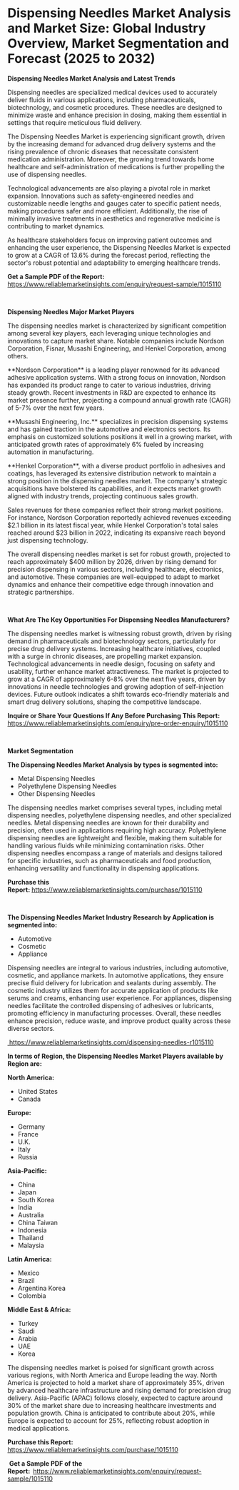 <p><h1>Dispensing Needles Market Analysis and Market Size: Global Industry Overview, Market Segmentation and Forecast (2025 to 2032)</h1></p><p><strong>Dispensing Needles Market Analysis and Latest Trends</strong></p>
<p><p>Dispensing needles are specialized medical devices used to accurately deliver fluids in various applications, including pharmaceuticals, biotechnology, and cosmetic procedures. These needles are designed to minimize waste and enhance precision in dosing, making them essential in settings that require meticulous fluid delivery. </p><p>The Dispensing Needles Market is experiencing significant growth, driven by the increasing demand for advanced drug delivery systems and the rising prevalence of chronic diseases that necessitate consistent medication administration. Moreover, the growing trend towards home healthcare and self-administration of medications is further propelling the use of dispensing needles. </p><p>Technological advancements are also playing a pivotal role in market expansion. Innovations such as safety-engineered needles and customizable needle lengths and gauges cater to specific patient needs, making procedures safer and more efficient. Additionally, the rise of minimally invasive treatments in aesthetics and regenerative medicine is contributing to market dynamics.</p><p>As healthcare stakeholders focus on improving patient outcomes and enhancing the user experience, the Dispensing Needles Market is expected to grow at a CAGR of 13.6% during the forecast period, reflecting the sector's robust potential and adaptability to emerging healthcare trends.</p></p>
<p><strong>Get a Sample PDF of the Report:&nbsp;</strong> <a href="https://www.reliablemarketinsights.com/enquiry/request-sample/1015110?utm_campaign=2624&utm_medium=2&utm_source=Github&utm_content=ia&utm_term=17042025&utm_id=dispensing-needles">https://www.reliablemarketinsights.com/enquiry/request-sample/1015110</a></p>
<p>&nbsp;</p>
<p><strong>Dispensing Needles Major Market Players</strong></p>
<p><p>The dispensing needles market is characterized by significant competition among several key players, each leveraging unique technologies and innovations to capture market share. Notable companies include Nordson Corporation, Fisnar, Musashi Engineering, and Henkel Corporation, among others.</p><p>**Nordson Corporation** is a leading player renowned for its advanced adhesive application systems. With a strong focus on innovation, Nordson has expanded its product range to cater to various industries, driving steady growth. Recent investments in R&D are expected to enhance its market presence further, projecting a compound annual growth rate (CAGR) of 5-7% over the next few years.</p><p>**Musashi Engineering, Inc.** specializes in precision dispensing systems and has gained traction in the automotive and electronics sectors. Its emphasis on customized solutions positions it well in a growing market, with anticipated growth rates of approximately 6% fueled by increasing automation in manufacturing.</p><p>**Henkel Corporation**, with a diverse product portfolio in adhesives and coatings, has leveraged its extensive distribution network to maintain a strong position in the dispensing needles market. The company's strategic acquisitions have bolstered its capabilities, and it expects market growth aligned with industry trends, projecting continuous sales growth.</p><p>Sales revenues for these companies reflect their strong market positions. For instance, Nordson Corporation reportedly achieved revenues exceeding $2.1 billion in its latest fiscal year, while Henkel Corporation's total sales reached around $23 billion in 2022, indicating its expansive reach beyond just dispensing technology.</p><p>The overall dispensing needles market is set for robust growth, projected to reach approximately $400 million by 2026, driven by rising demand for precision dispensing in various sectors, including healthcare, electronics, and automotive. These companies are well-equipped to adapt to market dynamics and enhance their competitive edge through innovation and strategic partnerships.</p></p>
<p>&nbsp;</p>
<p><strong>What Are The Key Opportunities For Dispensing Needles Manufacturers?</strong></p>
<p><p>The dispensing needles market is witnessing robust growth, driven by rising demand in pharmaceuticals and biotechnology sectors, particularly for precise drug delivery systems. Increasing healthcare initiatives, coupled with a surge in chronic diseases, are propelling market expansion. Technological advancements in needle design, focusing on safety and usability, further enhance market attractiveness. The market is projected to grow at a CAGR of approximately 6-8% over the next five years, driven by innovations in needle technologies and growing adoption of self-injection devices. Future outlook indicates a shift towards eco-friendly materials and smart drug delivery solutions, shaping the competitive landscape.</p></p>
<p><strong>Inquire or Share Your Questions If Any Before Purchasing This Report:</strong> <a href="https://www.reliablemarketinsights.com/enquiry/pre-order-enquiry/1015110?utm_campaign=2624&utm_medium=2&utm_source=Github&utm_content=ia&utm_term=17042025&utm_id=dispensing-needles">https://www.reliablemarketinsights.com/enquiry/pre-order-enquiry/1015110</a></p>
<p>&nbsp;</p>
<p><strong>Market Segmentation</strong></p>
<p><strong>The Dispensing Needles Market Analysis by types is segmented into:</strong></p>
<p><ul><li>Metal Dispensing Needles</li><li>Polyethylene Dispensing Needles</li><li>Other Dispensing Needles</li></ul></p>
<p><p>The dispensing needles market comprises several types, including metal dispensing needles, polyethylene dispensing needles, and other specialized needles. Metal dispensing needles are known for their durability and precision, often used in applications requiring high accuracy. Polyethylene dispensing needles are lightweight and flexible, making them suitable for handling various fluids while minimizing contamination risks. Other dispensing needles encompass a range of materials and designs tailored for specific industries, such as pharmaceuticals and food production, enhancing versatility and functionality in dispensing applications.</p></p>
<p><strong>Purchase this Report:&nbsp;</strong><a href="https://www.reliablemarketinsights.com/purchase/1015110?utm_campaign=2624&utm_medium=2&utm_source=Github&utm_content=ia&utm_term=17042025&utm_id=dispensing-needles">https://www.reliablemarketinsights.com/purchase/1015110</a></p>
<p>&nbsp;</p>
<p><strong>The Dispensing Needles Market Industry Research by Application is segmented into:</strong></p>
<p><ul><li>Automotive</li><li>Cosmetic</li><li>Appliance</li></ul></p>
<p><p>Dispensing needles are integral to various industries, including automotive, cosmetic, and appliance markets. In automotive applications, they ensure precise fluid delivery for lubrication and sealants during assembly. The cosmetic industry utilizes them for accurate application of products like serums and creams, enhancing user experience. For appliances, dispensing needles facilitate the controlled dispensing of adhesives or lubricants, promoting efficiency in manufacturing processes. Overall, these needles enhance precision, reduce waste, and improve product quality across these diverse sectors.</p></p>
<p><a href="https://www.reliablemarketinsights.com/dispensing-needles-r1015110?utm_campaign=2624&utm_medium=2&utm_source=Github&utm_content=ia&utm_term=17042025&utm_id=dispensing-needles">&nbsp;https://www.reliablemarketinsights.com/dispensing-needles-r1015110</a></p>
<p><strong>In terms of Region, the Dispensing Needles Market Players available by Region are:</strong></p>
<p>
    <p> <strong> North America: </strong>
        <ul>
            <li>United States</li>
            <li>Canada</li>
        </ul>
        </p> 
    <p> <strong> Europe: </strong>
        <ul>
            <li>Germany</li>
            <li>France</li>
            <li>U.K.</li>
            <li>Italy</li>
            <li>Russia</li>
        </ul>
        </p> 
    <p> <strong> Asia-Pacific: </strong>
        <ul>
            <li>China</li>
            <li>Japan</li>
            <li>South Korea</li>
            <li>India</li>
            <li>Australia</li>
            <li>China Taiwan</li>
            <li>Indonesia</li>
            <li>Thailand</li>
            <li>Malaysia</li>
        </ul>
        </p> 
    <p> <strong> Latin America: </strong>
        <ul>
            <li>Mexico</li>
            <li>Brazil</li>
            <li>Argentina Korea</li>
            <li>Colombia</li>
        </ul>
        </p> 
    <p> <strong> Middle East & Africa: </strong>
        <ul>
            <li>Turkey</li>
            <li>Saudi</li>
            <li>Arabia</li>
            <li>UAE</li>
            <li>Korea</li>
        </ul>
    </p>
    </p>
<p><p>The dispensing needles market is poised for significant growth across various regions, with North America and Europe leading the way. North America is projected to hold a market share of approximately 35%, driven by advanced healthcare infrastructure and rising demand for precision drug delivery. Asia-Pacific (APAC) follows closely, expected to capture around 30% of the market share due to increasing healthcare investments and population growth. China is anticipated to contribute about 20%, while Europe is expected to account for 25%, reflecting robust adoption in medical applications.</p></p>
<p><strong>Purchase this Report: </strong><a href="https://www.reliablemarketinsights.com/purchase/1015110?utm_campaign=2624&utm_medium=2&utm_source=Github&utm_content=ia&utm_term=17042025&utm_id=dispensing-needles">https://www.reliablemarketinsights.com/purchase/1015110</a></p>
<p>&nbsp;<strong>Get a Sample PDF of the Report:&nbsp;&nbsp;</strong><a href="https://www.reliablemarketinsights.com/enquiry/request-sample/1015110?utm_campaign=2624&utm_medium=2&utm_source=Github&utm_content=ia&utm_term=17042025&utm_id=dispensing-needles">https://www.reliablemarketinsights.com/enquiry/request-sample/1015110</a></p>
<p><strong></strong></p>
<p><p></p><p></p><p></p></p>